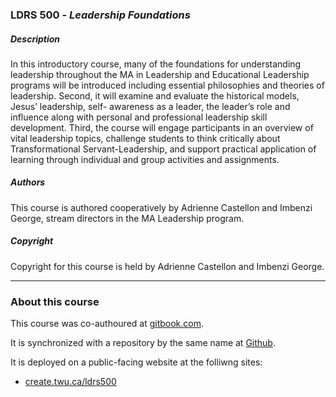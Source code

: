 ### LDRS 500 - _Leadership Foundations_

##### Description

In this introductory course, many of the foundations for understanding leadership throughout the MA in Leadership and Educational Leadership programs will be introduced including essential philosophies and theories of leadership. Second, it will examine and evaluate the historical models, Jesus’ leadership, self- awareness as a leader, the leader’s role and influence along with personal and professional leadership skill development. Third, the course will engage participants in an overview of vital leadership topics, challenge students to think critically about Transformational Servant-Leadership, and support practical application of learning through individual and group activities and assignments.

##### Authors

This course is authored cooperatively by Adrienne Castellon and Imbenzi George, stream directors in the MA Leadership program.

##### Copyright

Copyright for this course is held by Adrienne Castellon and Imbenzi George.



---

### About this course

This course was co-authoured at [gitbook.com](https://www.gitbook.com/book/twonline/ldrs-500).

It is synchronized with a repository by the same name at [Github](https://github.com/TWUOnline/LDRS500).

It is deployed on a public-facing website at the folliwng sites:
* [create.twu.ca/ldrs500](https://create.twu.ca/ldrs500/)



